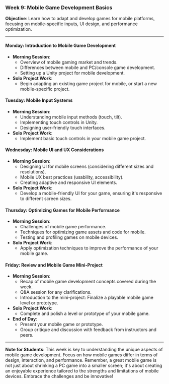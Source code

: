 ### Week 9: Mobile Game Development Basics

**Objective**: Learn how to adapt and develop games for mobile platforms, focusing on mobile-specific inputs, UI design, and performance optimization.

---

#### Monday: Introduction to Mobile Game Development
- **Morning Session**:
  - Overview of mobile gaming market and trends.
  - Differences between mobile and PC/console game development.
  - Setting up a Unity project for mobile development.
- **Solo Project Work**:
  - Begin adapting an existing game project for mobile, or start a new mobile-specific project.

#### Tuesday: Mobile Input Systems
- **Morning Session**:
  - Understanding mobile input methods (touch, tilt).
  - Implementing touch controls in Unity.
  - Designing user-friendly touch interfaces.
- **Solo Project Work**:
  - Implement basic touch controls in your mobile game project.

#### Wednesday: Mobile UI and UX Considerations
- **Morning Session**:
  - Designing UI for mobile screens (considering different sizes and resolutions).
  - Mobile UX best practices (usability, accessibility).
  - Creating adaptive and responsive UI elements.
- **Solo Project Work**:
  - Develop a mobile-friendly UI for your game, ensuring it's responsive to different screen sizes.

#### Thursday: Optimizing Games for Mobile Performance
- **Morning Session**:
  - Challenges of mobile game performance.
  - Techniques for optimizing game assets and code for mobile.
  - Testing and profiling games on mobile devices.
- **Solo Project Work**:
  - Apply optimization techniques to improve the performance of your mobile game.

#### Friday: Review and Mobile Game Mini-Project
- **Morning Session**:
  - Recap of mobile game development concepts covered during the week.
  - Q&A session for any clarifications.
  - Introduction to the mini-project: Finalize a playable mobile game level or prototype.
- **Solo Project Work**:
  - Complete and polish a level or prototype of your mobile game.
- **End of Day**:
  - Present your mobile game or prototype.
  - Group critique and discussion with feedback from instructors and peers.

---

**Note for Students**: This week is key to understanding the unique aspects of mobile game development. Focus on how mobile games differ in terms of design, interaction, and performance. Remember, a great mobile game is not just about shrinking a PC game into a smaller screen; it's about creating an enjoyable experience tailored to the strengths and limitations of mobile devices. Embrace the challenges and be innovative!
